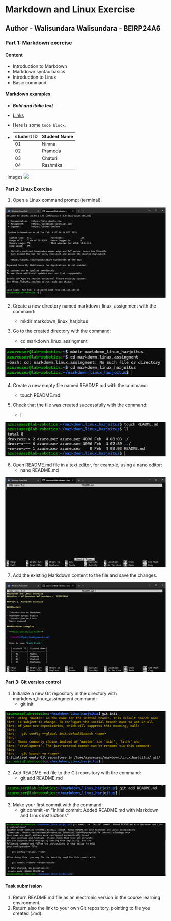# Markdown and Linux Exercise
## Author - Walisundara Walisundara -  BEIRP24A6

### Part 1: Markdown exercise

#### Content

- Introduction to Markdown
- Markdown syntax basics
- Introduction to Linux
- Basic command

#### Markdown examples

- ***Bold and italic text***

- [Links](https://Assignment.com)

- Here is some `Code block`.

-  | student ID | Student Name|
   |------------|-------------|
   |   01       | Nimna       |
   |   02       | Pramoda     |
   |   03       | Chaturi     |
   |   04       | Rashmika    |

-Images
  ![](/img/Assignment4/1.JPEG)


#### Part 2: Linux Exercise

1. Open a Linux command prompt (terminal).

![](/img/Assignment4/2.PNG)

2. Create a new directory named markdown_linux_assignment with the command:
    - mkdir markdown_linux_harjoitus

3. Go to the created directory with the command:
    - cd markdown_linux_assingment

![](/img/Assignment4/3.PNG)

4. Create a new empty file named README.md with the command:
    - touch README.md

5. Check that the file was created successfully with the command:
    - ll

![](/img/Assignment4/4.PNG) 

6. Open README.md file in a text editor, for example, using a nano editor:
    - nano README.md

![](/img/Assignment4/5.PNG)

7. Add the existing Markdown content to the file and save the changes.

![](/img/Assignment4/6.PNG)


#### Part 3: Git version control 

1. Initialize a new Git repository in the directory with markdown_linux_assingment command:
    - git init

![](/img/Assignment4/7.PNG)

2. Add README.md file to the Git repository with the command:
    - git add README.md

![](/img/Assignment4/8.PNG)

3. Make your first commit with the command:
    - git commit -m "Initial commit: Added README.md with Markdown and Linux instructions"

![](/img/Assignment4/9.PNG)

#### Task submission

1. Return README.md file as an electronic version in the course learning environment.
2. Return also the link to your own Git repository, pointing to file you created (.md).
